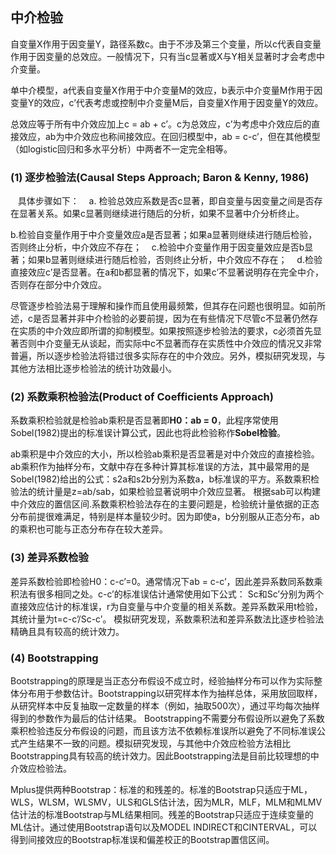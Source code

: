 ## 中介检验

自变量X作用于因变量Y，路径系数c。由于不涉及第三个变量，所以c代表自变量作用于因变量的总效应。一般情况下，只有当c显著或X与Y相关显著时才会考虑中介变量。

单中介模型，a代表自变量X作用于中介变量M的效应，b表示中介变量M作用于因变量Y的效应，c’代表考虑或控制中介变量M后，自变量X作用于因变量Y的效应。

总效应等于所有中介效应加上c = ab + c’。c为总效应，c’为考虑中介效应后的直接效应，ab为中介效应也称间接效应。在回归模型中，ab = c-c’，但在其他模型（如logistic回归和多水平分析）中两者不一定完全相等。



### (1) 逐步检验法(Causal Steps Approach; Baron & Kenny, 1986)

   具体步骤如下：
  
a. 检验总效应系数是否c显著，即自变量与因变量之间是否存在显著关系。如果c显著则继续进行随后的分析，如果不显著中介分析终止。

b.检验自变量作用于中介变量效应a是否显著；如果a显著则继续进行随后检验，否则终止分析，中介效应不存在；
  
c.检验中介变量作用于因变量效应是否b显著；如果b显著则继续进行随后检验，否则终止分析，中介效应不存在；
  
d.检验直接效应c’是否显著。在a和b都显著的情况下，如果c’不显著说明存在完全中介，否则存在部分中介效应。

尽管逐步检验法易于理解和操作而且使用最频繁，但其存在问题也很明显。如前所述，c是否显著并非中介检验的必要前提，因为在有些情况下尽管c不显著仍然存在实质的中介效应即所谓的抑制模型。如果按照逐步检验法的要求，c必须首先显著否则中介变量无从谈起，而实际中c不显著而存在实质性中介效应的情况又非常普遍，所以逐步检验法将错过很多实际存在的中介效应。另外，模拟研究发现，与其他方法相比逐步检验法的统计功效最小。


### (2) 系数乘积检验法(Product of Coefficients Approach)


系数乘积检验就是检验ab乘积是否显著即**H0：ab = 0**，此程序常使用Sobel(1982)提出的标准误计算公式，因此也将此检验称作**Sobel检验**。

ab乘积是中介效应的大小，所以检验ab乘积是否显著是对中介效应的直接检验。ab乘积作为抽样分布，文献中存在多种计算其标准误的方法，其中最常用的是Sobel(1982)给出的公式：s2a和s2b分别为系数a，b标准误的平方。系数乘积检验法的统计量是z=ab/sab，如果检验显著说明中介效应显著。
根据sab可以构建中介效应的置信区间.系数乘积检验法存在的主要问题是，检验统计量依据的正态分布前提很难满足，特别是样本量较少时。因为即使a，b分别服从正态分布，ab的乘积也可能与正态分布存在较大差异。

### (3) 差异系数检验

差异系数检验即检验H0：c-c’=0。通常情况下ab = c-c’，因此差异系数同系数乘积法有很多相同之处。c-c’的标准误估计通常使用如下公式：
Sc和Sc’分别为两个直接效应估计的标准误，r为自变量与中介变量的相关系数。差异系数采用t检验，其统计量为t=c-c’/Sc-c’。
模拟研究发现，系数乘积法和差异系数法比逐步检验法精确且具有较高的统计效力。


### (4) Bootstrapping

Bootstrapping的原理是当正态分布假设不成立时，经验抽样分布可以作为实际整体分布用于参数估计。Bootstrapping以研究样本作为抽样总体，采用放回取样，从研究样本中反复抽取一定数量的样本（例如，抽取500次），通过平均每次抽样得到的参数作为最后的估计结果。 Bootstrapping不需要分布假设所以避免了系数乘积检验违反分布假设的问题，而且该方法不依赖标准误所以避免了不同标准误公式产生结果不一致的问题。模拟研究发现，与其他中介效应检验方法相比Bootstrapping具有较高的统计效力。因此Bootstrapping法是目前比较理想的中介效应检验法。

Mplus提供两种Bootstrap：标准的和残差的。标准的Bootstrap只适应于ML，WLS，WLSM，WLSMV，ULS和GLS估计法，因为MLR，MLF，MLM和MLMV估计法的标准Bootstrap与ML结果相同。残差的Bootstrap只适应于连续变量的ML估计。通过使用Bootstrap语句以及MODEL INDIRECT和CINTERVAL，可以得到间接效应的Bootstrap标准误和偏差校正的Bootstrap置信区间。
